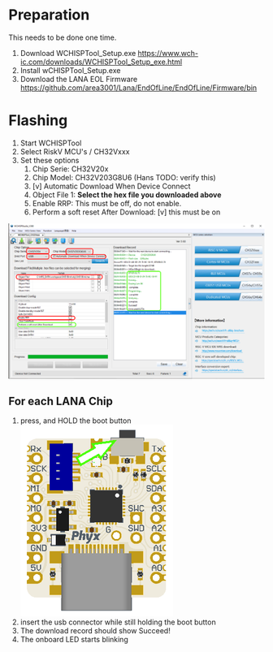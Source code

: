 # Preparation 
This needs to be done one time.

1) Download WCHISPTool_Setup.exe
https://www.wch-ic.com/downloads/WCHISPTool_Setup_exe.html
2) Install wCHISPTool_Setup.exe
3) Download the LANA EOL Firmware
https://github.com/area3001/Lana/EndOfLine/EndOfLine/Firmware/bin

# Flashing
1) Start WCHISPTool
2) Select RiskV MCU's / CH32Vxxx
3) Set these options
	1. Chip Serie: CH32V20x
	2. Chip Model: CH32V203G8U6 (Hans TODO: verify this)
	3. [v] Automatic Download When Device Connect
	4. Object File 1: **Select the hex file you downloaded above**
    5. Enable RRP: This must be off, do not enable.
    6. Perform a soft reset After Download: [v] this must be on

![WCHISPTOOL Settings](Media/WCHISPTool_settings.png)

## For each LANA Chip
1) press, and HOLD the boot button  
![Boot button](Media/Lana_boot_button.png)
2) insert the usb connector while still holding the boot button
3) The download record should show Succeed!
4) The onboard LED starts blinking

